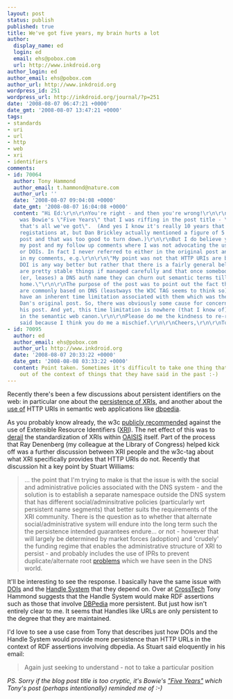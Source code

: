 ```yaml
---
layout: post
status: publish
published: true
title: We've got five years, my brain hurts a lot
author:
  display_name: ed
  login: ed
  email: ehs@pobox.com
  url: http://www.inkdroid.org
author_login: ed
author_email: ehs@pobox.com
author_url: http://www.inkdroid.org
wordpress_id: 251
wordpress_url: http://inkdroid.org/journal/?p=251
date: '2008-08-07 06:47:21 +0000'
date_gmt: '2008-08-07 13:47:21 +0000'
tags:
- standards
- uri
- url
- http
- web
- xri
- identifiers
comments:
- id: 70064
  author: Tony Hammond
  author_email: t.hammond@nature.com
  author_url: ''
  date: '2008-08-07 09:04:08 +0000'
  date_gmt: '2008-08-07 16:04:08 +0000'
  content: "Hi Ed:\r\n\r\nYou're right - and then you're wrong!\r\n\r\nOf course it
    was Bowie's \"Five Years\" that I was riffing in the post title - \"Five years,
    that's all we've got\".  (And yes I know it's really 10 years that IANA caps DNS
    registations at, but Dan Brickley actually mentioned a figure of 5 years in his
    post and that was too good to turn down.)\r\n\r\nBut I do believe you misrepresent
    my post and my follow up comments where I was not advocating the use of handles
    or DOIs. In fact I never referred to either in the original post and only fleetingly
    in my comments, e.g.\r\n\r\n\"My point was not that HTTP URIs are bad or that
    DOI is any way better but rather that there is a fairly general belief that URLs
    are pretty stable things if managed carefully and that once somebody procures
    (er, leases) a DNS auth name they can churn out semantic terms till the cows come
    home.\"\r\n\r\nThe purpose of the post was to point out the fact that HTTP URIs
    are commonly based on DNS (leastways the W3C TAG seems to think so) and as such
    have an inherent time limitation associated with them which was the reason behind
    Dan's original post. So, there was obviously some cause for concern which motivated
    his post. And yet, this time limitation is nowhere (that I know of) talked about
    in the semantic web canon.\r\n\r\nPlease do me the kindness to re-read what I
    said because I think you do me a mischief.\r\n\r\nCheers,\r\n\r\nTony"
- id: 70095
  author: ed
  author_email: ehs@pobox.com
  author_url: http://www.inkdroid.org
  date: '2008-08-07 20:33:22 +0000'
  date_gmt: '2008-08-08 03:33:22 +0000'
  content: Point taken. Sometimes it's difficult to take one thing that someone says
    out of the context of things that they have said in the past :-)
---
```


<p>Recently there's been a few discussions about persistent identifiers on the web: in particular one about the <a href="http://lists.w3.org/Archives/Public/www-tag/2008Aug/0005.html">persistence of XRIs</a>, and another about the <a href="http://www.crossref.org/CrossTech/2008/07/five_years.html">use of</a> HTTP URIs in semantic web applications like <a href="http://dbpedia.org">dbpedia</a>. </p>
<p>As you probably know already, the w3c <a href="http://lists.w3.org/Archives/Public/www-tag/2008May/0078">publicly recommended</a> against the use of Extensible Resource Identifiers (<a href="http://www.oasis-open.org/committees/xri/faq.php">XRI</a>). The net effect of this was to <a href="http://www.equalsdrummond.name/?p=130">derail</a> the standardization of XRIs within <a href="http://www.oasis-open.org">OAISIS</a> itself. Part of the process that Ray Denenberg (my colleague at the Library of Congress) helped kick off was a further discussion between XRI people and the w3c-tag about what XRI specifically provides that HTTP URIs do not. Recently that discussion hit a key point by Stuart Williams:</p>
<blockquote><p>
... the point that I'm trying to make is that the issue is with the social and administrative policies associated with the DNS system - and the solution is to establish a separate namespace outside the DNS system that has different social/adminsitrative policies (particularly wrt persistent name segments) that better suits the requirements of the XRI community. There is the question as to whether that alternate social/administrative system will endure into the long term such the the persistence intended guarantees endure... or not - however that will largely be determined by market forces (adoption) and 'crudely' the funding regime that enables the administrative structure of XRI to persist - and probably includes the use of IPRs to prevent duplicate/alternate root <a href="http://en.wikipedia.org/wiki/Alternative_DNS_root">problems</a> which we have seen  in the DNS world.
</p></blockquote>
<p>It'll be interesting to see the response. I basically have the same issue with <a href="http://en.wikipedia.org/wiki/Digital_object_identifier">DOIs</a> and the <a href="http://www.handle.net/">Handle System</a> that they depend on. Over at <a href="http://www.crossref.org/CrossTech/2008/07/five_years.html">CrossTech</a> Tony Hammond suggests that the Handle System would make RDF assertions such as those that involve <a href="http://dbpedia.org">DBPedia</a> more persistent. But just how isn't entirely clear to me. It seems that Handles like URLs are only persistent to the degree that they are maintained. </p>
<p>I'd love to see a use case from Tony that describes just how DOIs and the Handle System would provide more persistence than HTTP URLs in the context of RDF assertions involving dbpedia. As Stuart said eloquently in his email:</p>
<blockquote><p>
Again just seeking to understand - not to take a particular position
</p></blockquote>
<p><em>PS. Sorry if the blog post title is too cryptic, it's Bowie's <a href="http://www.lyricsfreak.com/d/david+bowie/five+years_20036908.html">"Five Years"</a> which Tony's post (perhaps intentionally) reminded me of :-)</em></p>
